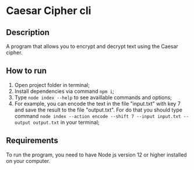 # Caesar Cipher cli

## Description

A program that allows you to encrypt and decrypt text using the Caesar cipher.

## How to run

1. Open project folder in terminal;
2. Install dependencies via command `npm i`;
3. Type `node index --help` to see availlable commands and options;
4. For example, you can encode the text in the file "input.txt" with key 7 and save the result to the file "output.txt". For do that you should type command `node index --action encode --shift 7 --input input.txt --output output.txt` in your terminal;

## Requirements

To run the program, you need to have Node js version 12 or higher installed on your computer.
